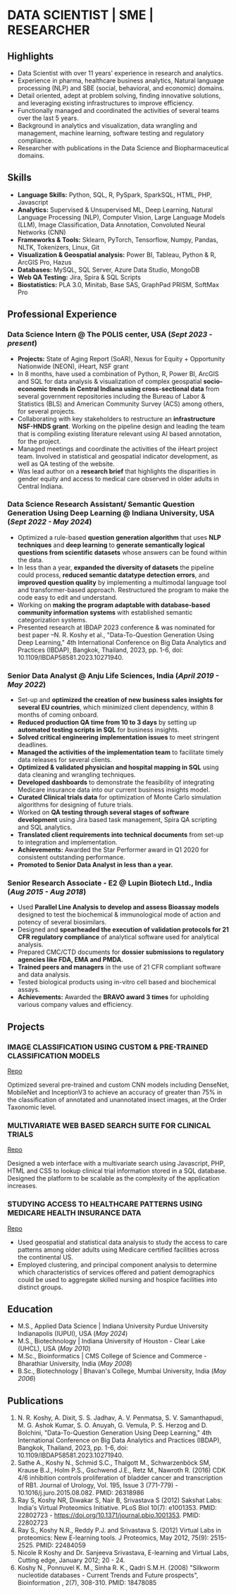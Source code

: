 # DATA SCIENTIST | SME | RESEARCHER


## Highlights

- Data Scientist with over 11 years’ experience in research and analytics.
- Experience in pharma, healthcare business analytics, Natural language processing (NLP) and SBE (social, behavioral, and economic) domains.
- Detail oriented, adept at problem solving, finding innovative solutions, and leveraging existing infrastructures to improve efficiency. 
- Functionally managed and coordinated the activities of several teams over the last 5 years. 
- Background in analytics and visualization, data wrangling and management, machine learning, software testing and regulatory compliance. 
- Researcher with publications in the Data Science and Biopharmaceutical domains.



## Skills

- **Language Skills:** Python, SQL, R, PySpark, SparkSQL, HTML, PHP, Javascript
- **Analytics:** Supervised & Unsupervised ML, Deep Learning, Natural Language Processing (NLP), Computer Vision, Large Language Models (LLM), Image Classification, Data Annotation, Convoluted Neural Networks (CNN)
- **Frameworks & Tools:** Sklearn, PyTorch, Tensorflow, Numpy, Pandas, NLTK, Tokenizers, Linux, Git
- **Visualization & Geospatial analysis:** Power BI, Tableau, Python & R, ArcGIS Pro, Hazus
- **Databases:** MySQL, SQL Server, Azure Data Studio, MongoDB
- **Web QA Testing:** Jira, Spira & SQL Scripts
- **Biostatistics:** PLA 3.0, Minitab, Base SAS, GraphPad PRISM, SoftMax Pro




## Professional Experience

### **Data Science Intern @ The POLIS center, USA (_Sept 2023 - present_)**
- **Projects:** State of Aging Report (SoAR), Nexus for Equity + Opportunity Nationwide (NEON), iHeart, NSF grant
- In 8 months, have used a combination of Python, R, Power BI, ArcGIS and SQL for data analysis & visualization of complex geospatial **socio-economic trends in Central Indiana using cross-sectional data** from several government repositories including the    Bureau of Labor & Statistics (BLS) and American Community Survey (ACS) among others, for several projects. 
- Collaborating with key stakeholders to restructure an **infrastructure NSF-HNDS grant**. Working on the pipeline design and leading the team that is compiling existing literature relevant using AI based annotation, for the project.
- Managed meetings and coordinate the activities of the iHeart project team. Involved in statistical and geospatial indicator development, as well as QA testing of the website.
- Was lead author on a **research brief** that highlights the disparities in gender equity and access to medical care observed in older adults in Central Indiana. 


### **Data Science Research Assistant/ Semantic Question Generation Using Deep Learning @ Indiana University, USA (_Sept 2022 - May 2024_)**
- Optimized a rule-based **question generation algorithm** that uses **NLP techniques** and **deep learning** to **generate semantically logical questions from scientific datasets** whose answers can be found within the data.
- In less than a year, **expanded the diversity of datasets** the pipeline could process, **reduced semantic datatype detection errors**, and **improved question quality** by implementing a multimodal language tool and transformer-based approach. Restructured the program to make the code easy to edit and understand.
- Working on **making the program adaptable with database-based community information systems** with established semantic categorization systems.
- Presented research at IBDAP 2023 conference & was nominated for best paper –N. R. Koshy et al., "Data-To-Question Generation Using Deep Learning," 4th International Conference on Big Data Analytics and Practices (IBDAP), Bangkok, Thailand, 2023, pp. 1-6, doi: 10.1109/IBDAP58581.2023.10271940.


### **Senior Data Analyst @ Anju Life Sciences, India (_April 2019 - May 2022_)**
- Set-up and **optimized the creation of new business sales insights for several EU countries**, which minimized client dependency, within 8 months of coming onboard.
- **Reduced production QA time from 10 to 3 days** by setting up **automated testing scripts in SQL** for business insights. 
- **Solved critical engineering implementation issues** to meet stringent deadlines.
- **Managed the activities of the implementation team** to facilitate timely data releases for several clients.
- **Optimized & validated physician and hospital mapping in SQL** using data cleaning and wrangling techniques. 
- **Developed dashboards** to demonstrate the feasibility of integrating Medicare insurance data into our current business insights model.
- **Curated Clinical trials data** for optimization of Monte Carlo simulation algorithms for designing of future trials.
- Worked on **QA testing through several stages of software development** using Jira based task management, Spira QA scripting and SQL analytics.
- **Translated client requirements into technical documents** from set-up to integration and implementation.
- **Achievements:** Awarded the Star Performer award in Q1 2020 for consistent outstanding performance.                         
- **Promoted to Senior Data Analyst in less than a year.**


### **Senior Research Associate - E2 @ Lupin Biotech Ltd., India (_Aug 2015 - Aug 2018_)**
- Used **Parallel Line Analysis to develop and assess Bioassay models** designed to test the biochemical & immunological mode of action and potency of several biosimilars.
- Designed and **spearheaded the execution of validation protocols for 21 CFR regulatory compliance** of analytical software used for analytical analysis. 
- Prepared CMC/CTD documents for **dossier submissions to regulatory agencies like FDA, EMA and PMDA.**
- **Trained peers and managers** in the use of 21 CFR compliant software and data analysis.
- Tested biological products using in-vitro cell based and biochemical assays.
- **Achievements:** Awarded the **BRAVO award 3 times** for upholding various company values and efficiency.



## Projects

### IMAGE CLASSIFICATION USING CUSTOM & PRE-TRAINED CLASSIFICATION MODELS
[Repo](https://github.com/NicoleK286/Insect-Image-Classification-Object-Detection)

Optimized several pre-trained and custom CNN models including DenseNet, MobileNet and InceptionV3 to achieve an accuracy of greater than 75% in the classification of annotated and unannotated insect images, at the Order Taxonomic level.

### MULTIVARIATE WEB BASED SEARCH SUITE FOR CLINICAL TRIALS
[Repo](https://github.com/NicoleK286/Clinical-Trial-Search-Suite)

Designed a web interface with a multivariate search using Javascript, PHP, HTML and CSS to lookup clinical trial information stored in a SQL database. Designed the platform to be scalable as the complexity of the application increases.

### STUDYING ACCESS TO HEALTHCARE PATTERNS USING MEDICARE HEALTH INSURANCE DATA
[Repo](https://github.com/NicoleK286/Medicare_Project)

- Used geospatial and statistical data analysis to study the access to care patterns among older adults using Medicare certified facilities across the continental US. 
- Employed clustering, and principal component analysis to determine which characteristics of services offered and patient demographics could be used to aggregate skilled nursing and hospice facilities into distinct groups.


## Education
- M.S., Applied Data Science	| Indiana University Purdue University Indianapolis (IUPUI), USA (_May 2024_)
- M.S., Biotechnology	| Indiana University of Houston - Clear Lake (UHCL), USA (_May 2010_)
- M.Sc., Bioinformatics	| CMS College of Science and Commerce - Bharathiar University, India (_May 2008_)
- B.Sc., Biotechnology	| Bhavan's College, Mumbai University, India (_May 2006_)


## Publications
1. N. R. Koshy, A. Dixit, S. S. Jadhav, A. V. Penmatsa, S. V. Samanthapudi, M. G. Ashok Kumar, S. O. Anuyah, G. Vemula, P. S. Herzog and D. Bolchini, "Data-To-Question Generation Using Deep Learning," 4th International Conference on Big Data Analytics and Practices (IBDAP), Bangkok, Thailand, 2023, pp. 1-6, doi: 10.1109/IBDAP58581.2023.10271940.
2. Sathe A., Koshy N., Schmid S.C., Thalgott M., Schwarzenböck SM, Krause B.J., Holm P.S., Gschwend J.E., Retz M., Nawroth R. (2016) CDK 4/6 inhibition controls proliferation of bladder cancer and transcription of RB1. Journal of Urology, Vol. 195, Issue 3 (771-779) - 10.1016/j.juro.2015.08.082. PMID: 26318986
3. Ray S, Koshy NR, Diwakar S, Nair B, Srivastava S (2012) Sakshat Labs: India's Virtual Proteomics Initiative. PLoS Biol 10(7): e1001353. PMID: 22802723 - https://doi.org/10.1371/journal.pbio.1001353. PMID: 22802723
4. Ray S., Koshy N.R., Reddy P.J. and Srivastava S. (2012) Virtual Labs in proteomics: New E-learning tools. J Proteomics, May 2012, 75(9): 2515-2525. PMID: 22484059
5. Nicole R Koshy and Dr. Sanjeeva Srivastava, E-learning and Virtual Labs, Cutting edge, January 2012; 20 - 24.
6. Koshy N., Ponnuvel K. M., Sinha R. K., Qadri S.M.H. (2008) "Silkworm nucleotide databases - Current Trends and Future prospects", Bioinformation , 2(7), 308-310. PMID: 18478085


